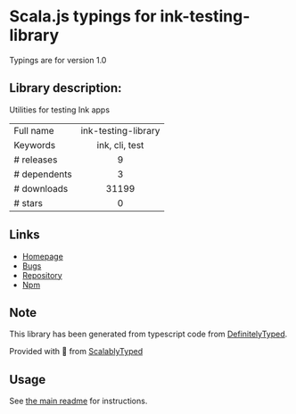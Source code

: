 
# Scala.js typings for ink-testing-library

Typings are for version 1.0

## Library description:
Utilities for testing Ink apps

|                    |                 |
| ------------------ | :-------------: |
| Full name          | ink-testing-library |
| Keywords           | ink, cli, test |
| # releases         | 9 |
| # dependents       | 3 |
| # downloads        | 31199 |
| # stars            | 0 |

## Links
- [Homepage](https://github.com/vadimdemedes/ink-testing-library#readme)
- [Bugs](https://github.com/vadimdemedes/ink-testing-library/issues)
- [Repository](https://github.com/vadimdemedes/ink-testing-library)
- [Npm](https://www.npmjs.com/package/ink-testing-library)
    


## Note
This library has been generated from typescript code from [DefinitelyTyped](https://definitelytyped.org).

Provided with :purple_heart: from [ScalablyTyped](https://github.com/oyvindberg/ScalablyTyped)

## Usage
See [the main readme](../../readme.md) for instructions.



